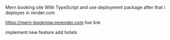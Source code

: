 Mern booking site With TypeScript and use deployment package after that i deployes in render.com

https://mern-booknow.onrender.com
live link

implement new feature add hotels


